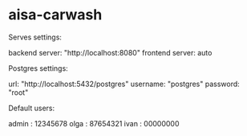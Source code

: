 # aisa-carwash

Serves settings:

backend server: "http://localhost:8080"
frontend server: auto

Postgres settings:

url: "http://localhost:5432/postgres"
username: "postgres"
password: "root"

Default users:

admin : 12345678
olga : 87654321
ivan : 00000000
